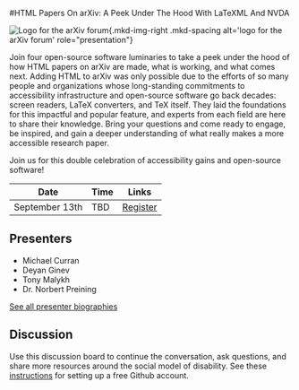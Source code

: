#HTML Papers On arXiv: A Peek Under The Hood With LaTeXML And NVDA

![Logo for the arXiv forum](../../assets/arxiv-forum-logo-full-2024.svg){.mkd-img-right .mkd-spacing alt='logo for the arXiv forum' role="presentation"}

Join four open-source software luminaries to take a peek under the hood of how HTML papers on arXiv are made, what is working, and what comes next. Adding HTML to arXiv was only possible due to the efforts of so many people and organizations whose long-standing commitments to accessibility infrastructure and open-source software go back decades: screen readers, LaTeX converters, and TeX itself. They laid the foundations for this impactful and popular feature, and experts from each field are here to share their knowledge. Bring your questions and come ready to engage, be inspired, and gain a deeper understanding of what really makes a more accessible research paper.

Join us for this double celebration of accessibility gains and open-source software!

| Date | Time | Links |
|---|---|---|
| September 13th | TBD |  [Register](https://cornell.ca1.qualtrics.com/jfe/form/SV_eEZ1d27LF2fVM7Y) |

## Presenters

- Michael Curran
- Deyan Ginev
- Tony Malykh
- Dr. Norbert Preining

[See all presenter biographies](presenters)

<!-- ## Session materials shared in advance -->


## Discussion
Use this discussion board to continue the conversation, ask questions, and share more resources around the social model of disability. See these [instructions](discussion-board.md) for setting up a free Github account.
